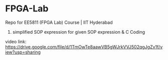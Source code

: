 # FPGA-Lab
Repo for EE5811 (FPGA Lab) Course | IIT Hyderabad

1. simplified SOP expression for given SOP expression & C Coding

video link: https://drive.google.com/file/d/1TmOwTe8aawVB5gWJrkVVJ502qgJgZv1f/view?usp=sharing
